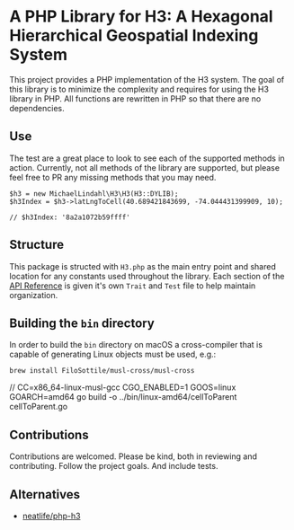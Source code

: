 # A PHP Library for H3: A Hexagonal Hierarchical Geospatial Indexing System

This project provides a PHP implementation of the H3 system. The goal of this library is to minimize the complexity and requires for using the H3 library in PHP. All functions are rewritten in PHP so that there are no dependencies. 

## Use

The test are a great place to look to see each of the supported methods in action. Currently, not all methods of the library are supported, but please feel free to PR any missing methods that you may need.

```
$h3 = new MichaelLindahl\H3\H3(H3::DYLIB);
$h3Index = $h3->latLngToCell(40.689421843699, -74.044431399909, 10);

// $h3Index: '8a2a1072b59ffff'
```

## Structure

This package is structed with `H3.php` as the main entry point and shared location for any constants used throughout the library. Each section of the [API Reference](https://h3geo.org/docs/api) is given it's own `Trait` and `Test` file to help maintain organization.

## Building the `bin` directory

In order to build the `bin` directory on macOS a cross-compiler that is capable of generating Linux objects must be used, e.g.:

```
brew install FiloSottile/musl-cross/musl-cross
```

// CC=x86_64-linux-musl-gcc CGO_ENABLED=1 GOOS=linux GOARCH=amd64 go build -o ../bin/linux-amd64/cellToParent cellToParent.go

## Contributions

Contributions are welcomed. Please be kind, both in reviewing and contributing. Follow the project goals. And include tests.

## Alternatives

- [neatlife/php-h3](https://github.com/neatlife/php-h3)

